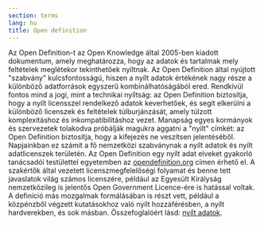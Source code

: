 ```yaml
---
section: terms
lang: hu
title: Open definition
---
```


Az Open Definition-t az Open Knowledge által 2005-ben kiadott dokumentum, amely meghatározza, hogy az adatok és tartalmak mely feltételek meglétekor tekinthetőek nyíltnak. Az Open Definition által nyújtott "szabvány" kulcsfontosságú, hiszen a nyílt adatok értékének nagy része a különböző adatforrások egyszerű kombinálhatóságából ered. Rendkívül fontos mind a jogi, mint a technikai nyíltság: az Open Definition biztosítja, hogy a nyílt licensszel rendelkező adatok keverhetőek, és segít elkerülni a különböző licenszek és feltételek túlburjánzását, amely túlzott komplexitáshoz és inkompatibilitáshoz vezet. Manapság egyes kormányok és szervezetek tolakodva próbálják magukra aggatni a "nyílt" címkét: az Open Definition biztosítja, hogy a kifejezés ne veszítsen jelentéséből. Napjainkban ez számít a fő nemzetközi szabványnak a nyílt adatok és nyílt adatlicenszek területén. Az Open Definition egy nyílt adat elveket gyakorló tanácsadói testülettel egyetemben az [opendefinition.org](http://opendefinition.org/) címen érhető el. A szakértők által vezetett licenszmegfelelőségi folyamat és benne tett javaslatok világ számos licenszére, például az Egyesült Királyság nemzetközileg is jelentős Open Government Licence-ére is hatással voltak. A definíció más mozgalmak formálásában is részt vett, például a közpénzből végzett kutatásokhoz való nyílt hozzáférésben, a nyílt hardverekben, és sok másban. Összefoglalóért lásd: [nyílt adatok](../open-data/).
